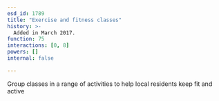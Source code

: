 ```yaml
---
esd_id: 1789
title: "Exercise and fitness classes"
history: >-
  Added in March 2017.
function: 75
interactions: [0, 8]
powers: []
internal: false

---
```


Group classes in a range of activities to help local residents keep fit and active

